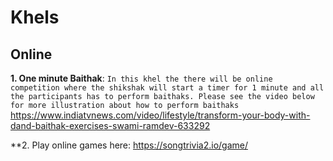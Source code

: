 # Khels

## Online
**1. One minute Baithak**: `In this khel the there will be online competition where the shikshak
will start a timer for 1 minute and all the participants has to perform baithaks. Please see the video below
for more illustration about how to perform baithaks`
https://www.indiatvnews.com/video/lifestyle/transform-your-body-with-dand-baithak-exercises-swami-ramdev-633292


**2. Play online games here: https://songtrivia2.io/game/
